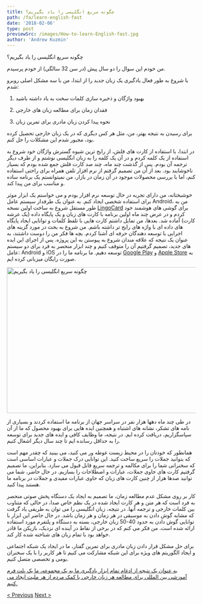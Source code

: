 ```yaml
---
title: چگونه سریع انگلیسی را یاد بگیریم؟
path: /fa/learn-english-fast
date: '2018-02-06'
type: post
previewSrc: /images/How-to-learn-English-fast.jpg
author: 'Andrew Kuzmin'
---
```


چگونه سریع انگلیسی را یاد بگیریم؟

من خودم این سوال را دو سال پیش (در سن 32 سالگی) از خودم پرسیدم.

با شروع به طور فعال یادگیری یک زبان جدید را از ابتدا، من با سه مشکل اصلی روبرو شدم:

1. بهبود واژگان و ذخیره سازی کلمات سخت به یاد داشته باشید

2. فقدان زمان برای مطالعه زبان های خارجی

3. نحوه پیدا کردن زبان مادری برای تمرین زبان

برای رسیدن به نتیجه بهتر، من، مثل هر کس دیگری که در یک زبان خارجی تحصیل کرده بود، مجبور شدم این مشکلات را حل کنم.

در ابتدا، با استفاده از کارت های فلش، از رایج ترین شیوه گسترش واژگان خود شروع به استفاده از یک کلمه کردم و در آن یک کلمه را به زبان انگلیسی نوشتم و از طرف دیگر ترجمه آن بودم. پس از گذشت چند ماه، چند صد کارت فلش جمع شده بودم که بسیار ناخوشایند بود. بعد از آن من تصمیم گرفتم از نرم افزار تلفن همراه برای راحتی استفاده کنم، اما با بررسی محصولات موجود در آن زمان در بازار، من نمیتوانستم یک برنامه ساده و مناسب برای من پیدا کند.

خوشبختانه، من دارای تجربه در حال توسعه نرم افزار بودم و می خواستم یک ابزار موثر برای استفاده شخصی ایجاد کنم. به عنوان یک طرفدار سیستم عامل Android، من به طور مستقل شروع به ساخت اولین نسخه <a href="https://lingocard.com" target="_blank" rel="noopener">LingoCard</a> برای گوشی های هوشمند خود کردم و در عرض چند ماه اولین برنامه با کارت های زبان و یک پایگاه داده (یک عرشه کارت) آماده شد. بعدها، من تمایل داشتم کارت هایی با تلفظ کلمات و توانایی ایجاد پایگاه های داده ای با واژه های رایج تر داشته باشم. من شروع به بحث در مورد گزینه های اجرایی با توسعه دهندگان حرفه ای آشنا کردم. بچه ها فکر من را دوست داشتند، به عنوان یک نتیجه که علاقه مندان شروع به پیوستن به این پروژه. پس از اجرای این ایده های جدید، تصمیم گرفتیم آن را متوقف کنیم و چند ابزار منحصر به فرد برای دو سیستم عامل: Android و iOS توسعه دهیم. ما برنامه ما را در <a href="https://play.google.com/store/apps/details?id=com.lingocard.lingocard" target="_blank" rel="noopener">Google Play</a> و <a href="https://itunes.apple.com/us/app/lingocard/id1217076835?mt=8" target="_blank" rel="noopener">Apple Store</a> به صورت رایگان میزبانی کرده ایم.

<img class="aligncenter wp-image-5587" src="../images/2018/01/LigoCard-App-small.png" alt="چگونه سریع انگلیسی را یاد بگیریم" width="973" height="388" />

در طی چند ماه دهها هزار نفر در سراسر جهان از برنامه ما استفاده کردند و بسیاری از نامه های تشکر، نشانه های اشتباه و همچنین ایده هایی برای بهبود محصول که ما از آن سپاسگزاریم، دریافت کرده ایم. در نتیجه، ما وظایف کافی و ایده های جدید برای توسعه را به حداقل رسانده ایم تا چند سال دیگر اشغال کنیم.

همانطور که خودتان را در محیط زیست غوطه ور می کنید، می بینید که چقدر مهم است که بتوانید جملات را سریع ساخت کنید. این توانایی درک جملات و عبارات اساسی است که سخنرانی شما را برای مکالمه و ترجمه سریع قابل قبول می سازد. بنابراین، ما تصمیم گرفتیم کارت های حاوی جملات، عبارات و اصطلاحات را بسازیم. در حال حاضر، شما می توانید صدها هزار از چنین کارت های زبان که حاوی عبارات مفیدی و جملات در برنامه ما هستند پیدا کنید.

کار بر روی مشکل عدم مطالعه زمان، ما تصمیم به ایجاد یک دستگاه پخش صوتی منحصر به فرد است که هر متن و هر کارت ایجاد شده در یک نظم خاص صدا، در حالی که متناوب بین کلمات خارجی و ترجمه آنها. در نتیجه، زبان انگلیسی را می توان به طریقی یاد گرفت که مشابه گوش دادن به موسیقی در هر زمان و هر زمان باشد. در حال حاضر این ابزار با توانایی گوش دادن به حدود 40-50 زبان خارجی، بسته به دستگاه و پلتفرم مورد استفاده ارائه شده است. من فکر می کنم که در برخی از نقاط در آینده ای نزدیک، بازیکن ما قادر خواهد بود با تمام زبان های شناخته شده کار کند.

برای حل مشکل قرار دادن زبان مادری برای تمرین گفتار، ما در ایجاد یک شبکه اجتماعی و ایجاد الگوریتم های ویژه برای این شبکه مشارکت می کنیم تا هر کاربر را با یک سخنران بومی و تخصصی متصل کنیم.

<a href="https://lingocard.com" target="_blank" rel="noopener">به عنوان یک نتیجه از ادغام تمام ابزار یادگیری ما به یک مجموعه، ما یک پلت فرم آموزشی بین المللی برای مطالعه هر زبان خارجی با کمک مردم از هر ملیت ایجاد می کنیم.</a>

<a href="/fa/find-native-speaker">< Previous</a> <a href="/fa/improve-vocabulary">Next ></a>
